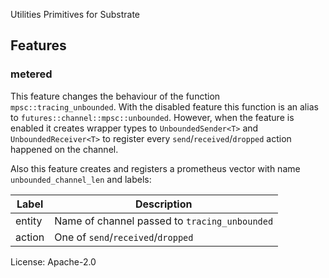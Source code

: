 Utilities Primitives for Substrate

## Features

### metered

This feature changes the behaviour of the function `mpsc::tracing_unbounded`.
With the disabled feature this function is an alias to `futures::channel::mpsc::unbounded`.
However, when the feature is enabled it creates wrapper types to `UnboundedSender<T>`
and `UnboundedReceiver<T>` to register every `send`/`received`/`dropped` action happened on
the channel.

Also this feature creates and registers a prometheus vector with name `unbounded_channel_len` and labels:

| Label  | Description                                   |
| ------ | --------------------------------------------- |
| entity | Name of channel passed to `tracing_unbounded` |
| action | One of `send`/`received`/`dropped`            |

License: Apache-2.0

